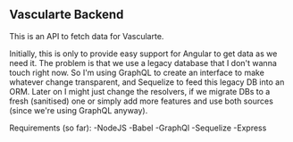 Vascularte Backend
------------------

This is an API to fetch data for Vascularte.

Initially, this is only to provide easy support for Angular to get data as we need it.
The problem is that we use a legacy database that I don't wanna touch right now.
So I'm using GraphQL to create an interface to make whatever change transparent, and Sequelize to feed this legacy DB into an ORM.
Later on I might just change the resolvers, if we migrate DBs to a fresh (sanitised) one or simply add more features and use both sources (since we're using GraphQL anyway).

Requirements (so far):
-NodeJS
-Babel
-GraphQl
-Sequelize
-Express
